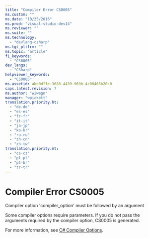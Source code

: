 ```yaml
---
title: "Compiler Error CS0005"
ms.custom: ""
ms.date: "10/25/2016"
ms.prod: "visual-studio-dev14"
ms.reviewer: ""
ms.suite: ""
ms.technology: 
  - "devlang-csharp"
ms.tgt_pltfrm: ""
ms.topic: "article"
f1_keywords: 
  - "CS0005"
dev_langs: 
  - "CSharp"
helpviewer_keywords: 
  - "CS0005"
ms.assetid: abe0dffe-3683-4439-969b-4c08465b20c0
caps.latest.revision: 7
ms.author: "wiwagn"
manager: "wpickett"
translation.priority.ht: 
  - "de-de"
  - "es-es"
  - "fr-fr"
  - "it-it"
  - "ja-jp"
  - "ko-kr"
  - "ru-ru"
  - "zh-cn"
  - "zh-tw"
translation.priority.mt: 
  - "cs-cz"
  - "pl-pl"
  - "pt-br"
  - "tr-tr"
---
```

# Compiler Error CS0005
Compiler option 'compiler_option' must be followed by an argument  
  
 Some compiler options require parameters. If you do not pass the arguments required by the compiler option, CS0005 is generated.  
  
 For more information, see [C# Compiler Options](../Topic/C%23%20Compiler%20Options.md).